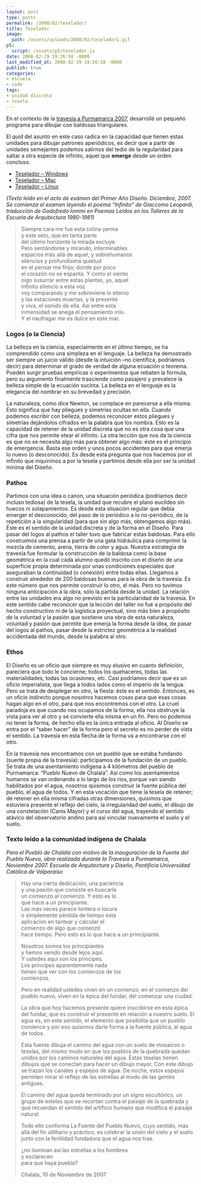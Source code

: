 ```yaml
---
layout: post
type: posts
permalink: /2008/02/teselador/
title: Teselador
image:
  path: /assets/uploads/2008/02/teselador1.gif
p5:
  script: /assets/p5/teselador.js
date: 2008-02-29 19:26:58 -0000
last_modified_at: 2008-02-29 19:26:58 -0000
publish: true
categories:
- escuela
- code
tags:
- unidad discreta
- tesela
---
```


En el contexto de la [travesía a Purmamarca 2007](http://www.flickr.com/photos/herbert-spencer/sets/72157603195788888/ "Fotos de la Travesía en Flickr"), desarrollé un pequeño programa para dibujar con baldosas triangulares.

El _quid_ del asunto en este caso radica en la capacidad que tienen estas unidades para dibujar patrones aperiódicos, es decir que a partir de unidades semejantes podemos salirnos del tedio de la regularidad para saltar a otra especie de infinito, aquel que **emerge** desde un orden concluso.

* [Teselador – Windows](/assets/uploads/2008/02/teselador_windows1.zip "Teselador - Windows")
* [Teselador – Mac](/assets/uploads/2008/02/teselador_macosx1.zip "Teselador - Mac")
* [Teselador – Linux](/assets/uploads/2008/02/teselador_linux1.zip "Teselador - Linux")

_(Texto leído en el acto de exámen del Primer Año Diseño. Diciembre, 2007. Se comienza el examen leyendo el poema “Infinito” de Giaccomo Leopardi, traducción de Godofredo Iommi en Poemas Leídos en los Talleres de la Escuela de Arquitectura 1980-1981)_

> Siempre cara me fue esta colina yerma  
> y este seto, que en tanta parte  
> del último horizonte la mirada excluye.  
> Pero sentándome y mirando, interminables  
> espacios más allá de aquel, y sobrehumanos  
> silencios y profundísima quietud  
> en el pensar me finjo; donde por poco  
> el corazón no se espanta. Y como el viento  
> oigo susurrar entre estas plantas, yo, aquel  
> infinito silencio a esta voz  
> voy comparando y me sobreviene lo eterno  
> y las estaciones muertas, y la presente  
> y viva, el sonido de ella. Así entre esta  
> inmensidad se anega el pensamiento mío.  
> Y el naufragar me es dulce en este mar.

### Logos (o la Ciencia)

La belleza en la ciencia, especialmente en el último tiempo, se ha comprendido como una simpleza en el lenguaje. La belleza ha demostrado ser siempre un juicio válido (desde la intuición –no científica, podríamos decir) para determinar el grado de verdad de alguna ecuación o teorema. Pueden surgir pruebas empíricas o experimentos que rebaten la fórmula, pero su argumento finalmente trasciende como pasajero y prevalece la belleza simple de la ecuación sucinta. La belleza en el lenguaje es la elegancia del nombrar en su brevedad y precisión.

La naturaleza, como dice Newton, se complace en parecerse a ella misma. Esto significa que hay pliegues y simetrías ocultas en ella. Cuando podemos escribir con belleza, podemos reconocer estos pliegues y simetrías dejándolos cifrados en la palabra que los nombra. Esto es la capacidad de retener de la unidad discreta que no es otra cosa que una cifra que nos permite otear el infinito. La otra lección que nos da la ciencia es que no se necesita algo más para obtener algo más: éste es el principio de emergencia. Basta ese orden y unos pocos accidentes para que emerja lo nuevo (o desconocido). Es desde esta pregunta que nos hacemos por el infinito que inquirimos a por la tesela y partimos desde ella por ser la unidad mínima del Diseño.

### Pathos

Partimos con una idea o canon, una situación periódica (podríamos decir incluso tediosa) de la tesela, la unidad que recubre el plano euclídeo sin huecos ni solapamientos. Es desde esta situación regular que debía emerger el desconocido; del paso de lo periódico a lo no-periódico, de la repetición a la singularidad (para que sin algo más, obtengamos algo más). Éste es el sentido de la unidad discreta y de la forma en el Diseño. Para pasar del logos al pathos el taller tuvo que fabricar estas baldosas. Para ello construimos una prensa a partir de una gata hidráulica para comprimir la mezcla de cemento, arena, tierra de color y agua. Nuestra estrategia de travesía fue formular la construcción de la baldosa como la base geométrica en la cual cada alumno quedó inscrito con el diseño de una superficie propia determinada por unas condiciones especiales que aseguraban la continuidad (o conexión) entre todas ellas. Llegamos a construir alrededor de 200 baldosas buenas para la obra de la travesía. Es este número que nos permite construir lo otro, el más. Pero no tuvimos ninguna anticipación a la obra, sólo la partida desde la unidad. La relación entre las unidades era algo no previsto en la particularidad de la travesía. En este sentido cabe reconocer que la lección del taller no fué a propósito del hecho constructivo ni de la logística proyectual, sino más bien a propósito de la voluntad y la pasión que sostiene una obra de esta naturaleza, voluntad y pasión que permite que emerja la forma desde la idea, de pasar del logos al pathos, pasar desde la estrictez geométrica a la realidad accidentada del mundo, desde la palabra al otro.

### Ethos

El Diseño es un oficio que siempre es muy elusivo en cuanto definición, pareciera que todo le concierne; todos los quehaceres, todas las materialidades, todas las ocasiones, etc. Casi podríamos decir que es un oficio imperialista, que llega a todos lados como el imperio de la lengua. Pero se trata de desplegar en otro, la fiesta: éste es el sentido. Entonces, es un oficio indirecto porque nosotros hacemos cosas para que esas cosas hagan algo en el otro, para que nos encontremos con el otro. La cruel paradoja es que cuando nos ocupamos de la forma, ella nos obstruye la vista para ver al otro y se convierte ella misma en un fin. Pero no podemos no tener la forma, de hecho ella es la única entrada al oficio. Al Diseño se entra por el “saber hacer” de la forma pero el secreto es no perder de vista el sentido. La travesía en esta flecha de la forma va a encontrarse con el otro.

En la travesía nos encontramos con un pueblo que se estaba fundando (suerte propia de la travesía): participamos de la fundación de un pueblo. Se trata de una asentamiento indígena a 4 kilómetros del pueblo de Purmamarca: “Pueblo Nuevo de Chalala”. Así como los asentamientos humanos se van ordenando a lo largo de los ríos, porque van siendo habilitados por el agua, nosotros quisimos construir la fuente pública del pueblo, el agua de todos. Y en esta vocación que tiene la tesela de retener; de retener en ella misma cifradas otras dimensiones, quisimos que estuviera presente el reflejo del cielo, la irregularidad del suelo, el dibujo de una constelación (Canis Mayor) y el curso del agua, trayendo el sentido atávico del observatorio andino para así vincular nuevamente el suelo y el suelo.

### Texto leído a la comunidad indígena de Chalala

_Para el Pueblo de Chalala con motivo de la inauguración de la Fuente del Pueblo Nuevo, obra realizada durante la Travesía a Purmamarca, Noviembre 2007. Escuela de Arquitectura y Diseño, Pontificia Universidad Católica de Valparaíso_

> Hay una cierta dedicación, una paciencia  
> y una pasión que consiste en buscarle  
> un comienzo al comienzo. Y esto es lo  
> que hace a un principiante.  
> Las más veces parece tontera o locura  
> o simplemente pérdida de tiempo esta  
> aplicación en tantear y calcular el  
> comienzo de algo que comenzó  
> hace tiempo. Pero esto es lo que hace a un principiante.
>
> Nosotros somos los principiantes  
> y hemos venido desde lejos aquí.  
> Y ustedes aquí son los príncipes.  
> Los príncipes aparentemente nada  
> tienen que ver con los comienzos de los  
> comienzos.
>
> Pero en realidad ustedes viven en un comienzo, en el comienzo del pueblo nuevo, viven en la épica del fundar, del comenzar una ciudad.
>
> La obra que hoy hacemos presente quiere inscribirse en esta épica del fundar, que es construir el presente en relación a nuestro suelo. El agua es, en este sentido, el elemento que posibilita que un pueblo comience y por eso quisimos darle forma a la fuente pública, al agua de todos.
>
> Esta fuente dibuja el camino del agua con un suelo de mosaicos o teselas, del mismo modo en que los pueblos de la quebrada quedan unidos por los caminos naturales del agua. Estas teselas tienen dibujos que se conectan para hacer un dibujo mayor. Con este dibujo se trazan los canales y espejos de agua. De noche, estos espejos permiten mirar el reflejo de las estrellas al modo de las gentes antiguas.
>
> El camino del agua queda terminado por un signo escultórico, un grupo de estelas que se recortan contra el paisaje de la quebrada y que recuerdan el sentido del artificio humano que modifica el paisaje natural.
>
> Todo ello conforma La Fuente del Pueblo Nuevo, cuyo sentido, más allá del fin utilitario y práctico, es celebrar la unión del cielo y el suelo junto con la fertilidad fundadora que el agua nos trae.
>
> ¿no iluminan así las estrellas a los hombres  
> y esclarecen  
> para que haya pueblo?
>
> Chalala, 10 de Noviembre de 2007
